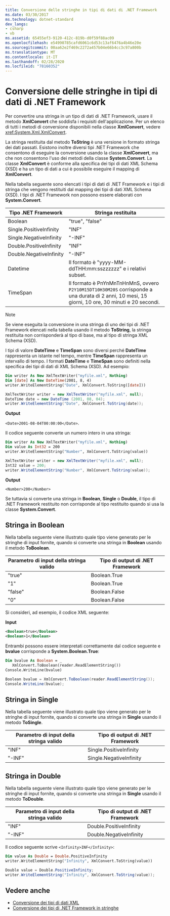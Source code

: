 ```yaml
---
title: Conversione delle stringhe in tipi di dati di .NET Framework
ms.date: 03/30/2017
ms.technology: dotnet-standard
dev_langs:
- csharp
- vb
ms.assetid: 65455ef3-9120-412c-819b-d0f59f88ac09
ms.openlocfilehash: e54990785cafd6061c6d53c13af6476a4b46e20e
ms.sourcegitcommit: 00aa62e2f469c2272a457b04e66b4cc3c97a800b
ms.translationtype: MT
ms.contentlocale: it-IT
ms.lasthandoff: 02/28/2020
ms.locfileid: "78160352"
---
```

# <a name="converting-strings-to-net-framework-data-types"></a>Conversione delle stringhe in tipi di dati di .NET Framework
Per convertire una stringa in un tipo di dati di .NET Framework, usare il metodo **XmlConvert** che soddisfa i requisiti dell'applicazione. Per un elenco di tutti i metodi di conversione disponibili nella classe **XmlConvert**, vedere <xref:System.Xml.XmlConvert>.  
  
 La stringa restituita dal metodo **ToString** è una versione in formato stringa dei dati passati. Esistono inoltre diversi tipi .NET Framework che consentono di eseguire la conversione usando la classe **XmlConvert**, ma che non consentono l'uso dei metodi della classe **System.Convert**. La classe **XmlConvert** è conforme alla specifica dei tipi di dati XML Schema (XSD) e ha un tipo di dati a cui è possibile eseguire il mapping di **XmlConvert**.  
  
 Nella tabella seguente sono elencati i tipi di dati di .NET Framework e i tipi di stringa che vengono restituiti dal mapping dei tipi di dati XML Schema (XSD). I tipi di .NET Framework non possono essere elaborati con **System.Convert**.  
  
|Tipo .NET Framework|Stringa restituita|  
|-------------------------|---------------------|  
|Boolean|"true", "false"|  
|Single.PositiveInfinity|"INF"|  
|Single.NegativeInfinity|"-INF"|  
|Double.PositiveInfinity|"INF"|  
|Double.NegativeInfinity|"-INF"|  
|Datetime|Il formato è "yyyy-MM-ddTHH:mm:sszzzzzz" e i relativi subset.|  
|TimeSpan|Il formato è PnYnMnTnHnMnS, ovvero `P2Y10M15DT10H30M20S` corrisponde a una durata di 2 anni, 10 mesi, 15 giorni, 10 ore, 30 minuti e 20 secondi.|  
  
> [!NOTE]
> Se viene eseguita la conversione in una stringa di uno dei tipi di .NET Framework elencati nella tabella usando il metodo **ToString**, la stringa restituita non corrisponderà al tipo di base, ma al tipo di stringa XML Schema (XSD).  
  
 I tipi di valore **DateTime** e **TimeSpan** sono diversi perché **DateTime** rappresenta un istante nel tempo, mentre **TimeSpan** rappresenta un intervallo di tempo. I formati **DateTime** e **TimeSpan** sono definiti nella specifica dei tipi di dati di XML Schema (XSD). Ad esempio:  
  
```vb  
Dim writer As New XmlTextWriter("myfile.xml", Nothing)  
Dim [date] As New DateTime(2001, 8, 4)  
writer.WriteElementString("Date", XmlConvert.ToString([date]))  
```  
  
```csharp  
XmlTextWriter writer = new XmlTextWriter("myfile.xml", null);  
DateTime date = new DateTime (2001, 08, 04);  
writer.WriteElementString("Date", XmlConvert.ToString(date));  
```  
  
 **Output**  
  
 `<Date>2001-08-04T00:00:00</Date>`.  
  
 Il codice seguente converte un numero intero in una stringa:  
  
```vb  
Dim writer As New XmlTextWriter("myfile.xml", Nothing)  
Dim value As Int32 = 200  
writer.WriteElementString("Number", XmlConvert.ToString(value))  
```  
  
```csharp  
XmlTextWriter writer = new XmlTextWriter("myfile.xml", null);  
Int32 value = 200;  
writer.WriteElementString("Number", XmlConvert.ToString(value));  
```  
  
 **Output**  
  
 `<Number>200</Number>`  
  
 Se tuttavia si converte una stringa in **Boolean**, **Single** o **Double**, il tipo di .NET Framework restituito non corrisponde al tipo restituito quando si usa la classe **System.Convert**.  
  
## <a name="string-to-boolean"></a>Stringa in Boolean  
 Nella tabella seguente viene illustrato quale tipo viene generato per le stringhe di input fornite, quando si converte una stringa in **Boolean** usando il metodo **ToBoolean**.  
  
|Parametro di input della stringa valido|Tipo di output di .NET Framework|  
|----------------------------------|--------------------------------|  
|"true"|Boolean.True|  
|"1"|Boolean.True|  
|"false"|Boolean.False|  
|"0"|Boolean.False|  
  
 Si consideri, ad esempio, il codice XML seguente:  
  
 **Input**  
  
```xml  
<Boolean>true</Boolean>  
<Boolean>1</Boolean>
```  
  
 Entrambi possono essere interpretati correttamente dal codice seguente e **bvalue** corrisponde a **System.Boolean.True**:  
  
```vb  
Dim bvalue As Boolean = _  
   XmlConvert.ToBoolean(reader.ReadElementString())  
Console.WriteLine(bvalue)  
```  
  
```csharp  
Boolean bvalue = XmlConvert.ToBoolean(reader.ReadElementString());  
Console.WriteLine(bvalue);  
```  
  
## <a name="string-to-single"></a>Stringa in Single  
 Nella tabella seguente viene illustrato quale tipo viene generato per le stringhe di input fornite, quando si converte una stringa in **Single** usando il metodo **ToSingle**.  
  
|Parametro di input della stringa valido|Tipo di output di .NET Framework|  
|----------------------------------|--------------------------------|  
|"INF"|Single.PositiveInfinity|  
|"-INF"|Single.NegativeInfinity|  
  
## <a name="string-to-double"></a>Stringa in Double  
 Nella tabella seguente viene illustrato quale tipo viene generato per le stringhe di input fornite, quando si converte una stringa in **Single** usando il metodo **ToDouble**.  
  
|Parametro di input della stringa valido|Tipo di output di .NET Framework|  
|----------------------------------|--------------------------------|  
|"INF"|Double.PositiveInfinity|  
|"-INF"|Double.NegativeInfinity|  
  
 Il codice seguente scrive `<Infinity>INF</Infinity>`:  
  
```vb  
Dim value As Double = Double.PositiveInfinity  
writer.WriteElementString("Infinity", XmlConvert.ToString(value))  
```  
  
```csharp  
Double value = Double.PositiveInfinity;  
writer.WriteElementString("Infinity", XmlConvert.ToString(value));  
```  
  
## <a name="see-also"></a>Vedere anche

- [Conversione dei tipi di dati XML](../../../../docs/standard/data/xml/conversion-of-xml-data-types.md)
- [Conversione dei tipi di .NET Framework in stringhe](../../../../docs/standard/data/xml/converting-dotnet-types-to-strings.md)
